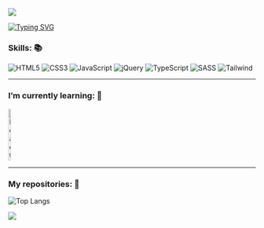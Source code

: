 <img src="https://capsule-render.vercel.app/api?type=waving&color=b897ff&fontColor=ffffff&height=175&section=header&text=Hi!%20This%20is%20Alessandro%20Taddei’s%20profile.👋&fontSize=35&fontAlignY=30">

<a href="https://git.io/typing-svg"><img src="https://readme-typing-svg.herokuapp.com?font=Fira+Code&weight=600&size=25&duration=4000&pause=300&center=true&vCenter=true&width=900&lines=I'm+a+beginner+programmer+and+tech+enthusiast.;Discover+how+things+work+is+amazing!" alt="Typing SVG"></a>

### Skills: 📚
<div>
    <img alt="HTML5" src="https://img.shields.io/badge/HTML5-E34F26?style=for-the-badge&logo=html5&logoColor=white">
    <img alt="CSS3" src="https://img.shields.io/badge/CSS3-1572B6?style=for-the-badge&logo=css3&logoColor=white">
    <img alt="JavaScript" src="https://img.shields.io/badge/JavaScript-F7DF1E?style=for-the-badge&logo=javascript&logoColor=black">
    <img alt="jQuery" src="https://img.shields.io/badge/jQuery-0769AD?style=for-the-badge&logo=jquery&logoColor=white">
    <img alt="TypeScript" src="https://img.shields.io/badge/TypeScript-007ACC?style=for-the-badge&logo=typescript&logoColor=white">
    <img alt="SASS" src="https://img.shields.io/badge/Sass-CC6699?style=for-the-badge&logo=sass&logoColor=white">
    <img alt="Tailwind" src="https://img.shields.io/badge/Tailwind_CSS-38B2AC?style=for-the-badge&logo=tailwind-css&logoColor=white">
</div>

---
### I’m currently learning: 📕
<div style="display: flex;">
    <img alt="React" src="https://cdn.jsdelivr.net/gh/devicons/devicon/icons/react/react-original-wordmark.svg" title="React" style="width: 10%; height: auto;"/>
</div>

---
### My repositories: 📂
![Top Langs](https://github-readme-stats.vercel.app/api/top-langs/?username=aletcm&hide_progress=true)

<img src="https://capsule-render.vercel.app/api?section=footer&type=waving">

